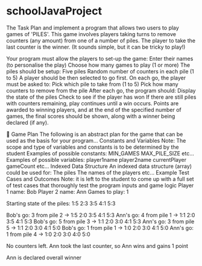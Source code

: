 # schoolJavaProject
The Task
Plan and implement a program that allows two users to play games of 'PILES'. This game involves players taking turns to remove counters (any amount) from one of a number of piles. The player to take the last counter is the winner. (It sounds simple, but it can be tricky to play!)

Your program must allow the players to set-up the game:
Enter their names (to personalise the play)
Choose how many games to play (1 or more)
The piles should be setup:
Five piles
Random number of counters in each pile (1 to 5)
A player should be then selected to go first.
On each go, the player must be asked to:
Pick which pile to take from (1 to 5)
Pick how many counters to remove from the pile
After each go, the program should:
Display the state of the piles
Check to see if the player has won
If there are still piles with counters remaining, play continues until a win occurs.
Points are awarded to winning players, and at the end of the specified number of games, the final scores should be shown, along with a winner being declared (if any).


Game Plan
The following is an abstract plan for the game that can be used as the basis for your program…
Constants and Variables
Note: The scope and type of variables and constants is to be determined by the student
Examples of possible constants:
MIN_GAMES
MAX_PILE_SIZE
etc...
Examples of possible variables:
player1name
player2name
currentPlayer
gameCount
etc…
Indexed Data Structure
An indexed data structure (array) could be used for:
The piles
The names of the players
etc...
Example Test Cases and Outcomes
Note: it is left to the student to come up with a full set of test cases that thoroughly test the program inputs and game logic
Player 1 name: Bob
Player 2 name: Ann
Games to play: 1


Starting state of the piles: 		1:5   2:3   3:5   4:1   5:3


Bob's go: 3 from pile 2 	→ 	1:5   2:0   3:5   4:1   5:3
Ann's go: 4 from pile 1 	→ 	1:1   2:0   3:5   4:1   5:3
Bob's go: 5 from pile 3 	→ 	1:1   2:0   3:0   4:1   5:3
Ann's go: 3 from pile 5 	→ 	1:1   2:0   3:0   4:1   5:0
Bob's go: 1 from pile 1 	→ 	1:0   2:0   3:0   4:1   5:0
Ann's go: 1 from pile 4 	→ 	1:0   2:0   3:0   4:0   5:0


No counters left. Ann took the last counter, so Ann wins and gains 1 point


Ann is declared overall winner
